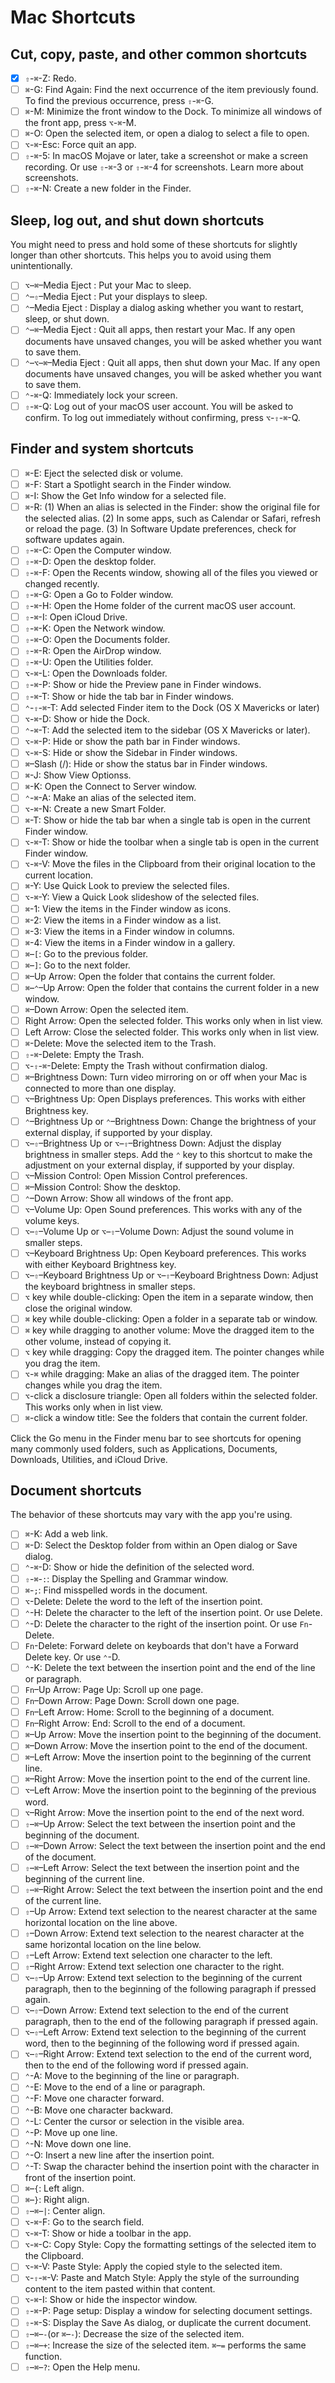 # Mac Shortcuts

## Cut, copy, paste, and other common shortcuts

- [x] `⇧`-`⌘`-Z: Redo.
- [ ] `⌘`-G: Find Again: Find the next occurrence of the item previously found. To find the previous occurrence, press `⇧`-`⌘`-G.
- [ ] `⌘`-M: Minimize the front window to the Dock. To minimize all windows of the front app, press `⌥`-`⌘`-M.
- [ ] `⌘`-O: Open the selected item, or open a dialog to select a file to open.
- [ ] `⌥`-`⌘`-Esc: Force quit an app.
- [ ] `⇧`-`⌘`-5: In macOS Mojave or later, take a screenshot or make a screen recording. Or use `⇧`-`⌘`-3 or `⇧`-`⌘`-4 for screenshots. Learn more about screenshots.
- [ ] `⇧`-`⌘`-N: Create a new folder in the Finder.

## Sleep, log out, and shut down shortcuts

You might need to press and hold some of these shortcuts for slightly longer than other shortcuts. This helps you to avoid using them unintentionally.

- [ ] `⌥`–`⌘`–Media Eject : Put your Mac to sleep.
- [ ] `⌃`–`⇧`–Media Eject : Put your displays to sleep.
- [ ] `⌃`–Media Eject : Display a dialog asking whether you want to restart, sleep, or shut down.
- [ ] `⌃`–`⌘`–Media Eject : Quit all apps, then restart your Mac. If any open documents have unsaved changes, you will be asked whether you want to save them.
- [ ] `⌃`–`⌥`–`⌘`–Media Eject : Quit all apps, then shut down your Mac. If any open documents have unsaved changes, you will be asked whether you want to save them.
- [ ] `⌃`-`⌘`-Q: Immediately lock your screen.
- [ ] `⇧`-`⌘`-Q: Log out of your macOS user account. You will be asked to confirm. To log out immediately without confirming, press `⌥`-`⇧`-`⌘`-Q.

## Finder and system shortcuts

- [ ] `⌘`-E: Eject the selected disk or volume.
- [ ] `⌘`-F: Start a Spotlight search in the Finder window.
- [ ] `⌘`-I: Show the Get Info window for a selected file.
- [ ] `⌘`-R: (1) When an alias is selected in the Finder: show the original file for the selected alias. (2) In some apps, such as Calendar or Safari, refresh or reload the page. (3) In Software Update preferences, check for software updates again.
- [ ] `⇧`-`⌘`-C: Open the Computer window.
- [ ] `⇧`-`⌘`-D: Open the desktop folder.
- [ ] `⇧`-`⌘`-F: Open the Recents window, showing all of the files you viewed or changed recently.
- [ ] `⇧`-`⌘`-G: Open a Go to Folder window.
- [ ] `⇧`-`⌘`-H: Open the Home folder of the current macOS user account.
- [ ] `⇧`-`⌘`-I: Open iCloud Drive.
- [ ] `⇧`-`⌘`-K: Open the Network window.
- [ ] `⇧`-`⌘`-O: Open the Documents folder.
- [ ] `⇧`-`⌘`-R: Open the AirDrop window.
- [ ] `⇧`-`⌘`-U: Open the Utilities folder.
- [ ] `⌥`-`⌘`-L: Open the Downloads folder.
- [ ] `⇧`-`⌘`-P: Show or hide the Preview pane in Finder windows.
- [ ] `⇧`-`⌘`-T: Show or hide the tab bar in Finder windows.
- [ ] `⌃`-`⇧`-`⌘`-T: Add selected Finder item to the Dock (OS X Mavericks or later)
- [ ] `⌥`-`⌘`-D: Show or hide the Dock.
- [ ] `⌃`-`⌘`-T: Add the selected item to the sidebar (OS X Mavericks or later).
- [ ] `⌥`-`⌘`-P: Hide or show the path bar in Finder windows.
- [ ] `⌥`-`⌘`-S: Hide or show the Sidebar in Finder windows.
- [ ] `⌘`–Slash (/): Hide or show the status bar in Finder windows.
- [ ] `⌘`-J: Show View Optionss.
- [ ] `⌘`-K: Open the Connect to Server window.
- [ ] `⌃`-`⌘`-A: Make an alias of the selected item.
- [ ] `⌥`-`⌘`-N: Create a new Smart Folder.
- [ ] `⌘`-T: Show or hide the tab bar when a single tab is open in the current Finder window.
- [ ] `⌥`-`⌘`-T: Show or hide the toolbar when a single tab is open in the current Finder window.
- [ ] `⌥`-`⌘`-V: Move the files in the Clipboard from their original location to the current location.
- [ ] `⌘`-Y: Use Quick Look to preview the selected files.
- [ ] `⌥`-`⌘`-Y: View a Quick Look slideshow of the selected files.
- [ ] `⌘`-1: View the items in the Finder window as icons.
- [ ] `⌘`-2: View the items in a Finder window as a list.
- [ ] `⌘`-3: View the items in a Finder window in columns.
- [ ] `⌘`-4: View the items in a Finder window in a gallery.
- [ ] `⌘`–`[`: Go to the previous folder.
- [ ] `⌘`–`]`: Go to the next folder.
- [ ] `⌘`–Up Arrow: Open the folder that contains the current folder.
- [ ] `⌘`–`⌃`–Up Arrow: Open the folder that contains the current folder in a new window.
- [ ] `⌘`–Down Arrow: Open the selected item.
- [ ] Right Arrow: Open the selected folder. This works only when in list view.
- [ ] Left Arrow: Close the selected folder. This works only when in list view.
- [ ] `⌘`-Delete: Move the selected item to the Trash.
- [ ] `⇧`-`⌘`-Delete: Empty the Trash.
- [ ] `⌥`-`⇧`-`⌘`-Delete: Empty the Trash without confirmation dialog.
- [ ] `⌘`–Brightness Down: Turn video mirroring on or off when your Mac is connected to more than one display.
- [ ] `⌥`–Brightness Up: Open Displays preferences. This works with either Brightness key.
- [ ] `⌃`–Brightness Up or `⌃`–Brightness Down: Change the brightness of your external display, if supported by your display.
- [ ] `⌥`–`⇧`–Brightness Up or `⌥`–`⇧`–Brightness Down: Adjust the display brightness in smaller steps. Add the `⌃` key to this shortcut to make the adjustment on your external display, if supported by your display.
- [ ] `⌥`–Mission Control: Open Mission Control preferences.
- [ ] `⌘`–Mission Control: Show the desktop.
- [ ] `⌃`–Down Arrow: Show all windows of the front app.
- [ ] `⌥`–Volume Up: Open Sound preferences. This works with any of the volume keys.
- [ ] `⌥`–`⇧`–Volume Up or `⌥`–`⇧`–Volume Down: Adjust the sound volume in smaller steps.
- [ ] `⌥`–Keyboard Brightness Up: Open Keyboard preferences. This works with either Keyboard Brightness key.
- [ ] `⌥`–`⇧`–Keyboard Brightness Up or `⌥`–`⇧`–Keyboard Brightness Down: Adjust the keyboard brightness in smaller steps.
- [ ] `⌥` key while double-clicking: Open the item in a separate window, then close the original window.
- [ ] `⌘` key while double-clicking: Open a folder in a separate tab or window.
- [ ] `⌘` key while dragging to another volume: Move the dragged item to the other volume, instead of copying it.
- [ ] `⌥` key while dragging: Copy the dragged item. The pointer changes while you drag the item.
- [ ] `⌥`-`⌘` while dragging: Make an alias of the dragged item. The pointer changes while you drag the item.
- [ ] `⌥`-click a disclosure triangle: Open all folders within the selected folder. This works only when in list view.
- [ ] `⌘`-click a window title: See the folders that contain the current folder.

Click the Go menu in the Finder menu bar to see shortcuts for opening many commonly used folders, such as Applications, Documents, Downloads, Utilities, and iCloud Drive.

## Document shortcuts

The behavior of these shortcuts may vary with the app you're using.

- [ ] `⌘`-K: Add a web link.
- [ ] `⌘`-D: Select the Desktop folder from within an Open dialog or Save dialog.
- [ ] `⌃`-`⌘`-D: Show or hide the definition of the selected word.
- [ ] `⇧`-`⌘`-`:`: Display the Spelling and Grammar window.
- [ ] `⌘`-`;`: Find misspelled words in the document.
- [ ] `⌥`-Delete: Delete the word to the left of the insertion point.
- [ ] `⌃`-H: Delete the character to the left of the insertion point. Or use Delete.
- [ ] `⌃`-D: Delete the character to the right of the insertion point. Or use `Fn`-Delete.
- [ ] `Fn`-Delete: Forward delete on keyboards that don't have a Forward Delete   key. Or use `⌃`-D.
- [ ] `⌃`-K: Delete the text between the insertion point and the end of the line or paragraph.
- [ ] `Fn`–Up Arrow: Page Up: Scroll up one page.
- [ ] `Fn`–Down Arrow: Page Down: Scroll down one page.
- [ ] `Fn`–Left Arrow: Home: Scroll to the beginning of a document.
- [ ] `Fn`–Right Arrow: End: Scroll to the end of a document.
- [ ] `⌘`–Up Arrow: Move the insertion point to the beginning of the document.
- [ ] `⌘`–Down Arrow: Move the insertion point to the end of the document.
- [ ] `⌘`–Left Arrow: Move the insertion point to the beginning of the current line.
- [ ] `⌘`–Right Arrow: Move the insertion point to the end of the current line.
- [ ] `⌥`–Left Arrow: Move the insertion point to the beginning of the previous word.
- [ ] `⌥`–Right Arrow: Move the insertion point to the end of the next word.
- [ ] `⇧`–`⌘`–Up Arrow: Select the text between the insertion point and the beginning of the document.
- [ ] `⇧`–`⌘`–Down Arrow: Select the text between the insertion point and the end of the document.
- [ ] `⇧`–`⌘`–Left Arrow: Select the text between the insertion point and the beginning of the current line.
- [ ] `⇧`–`⌘`–Right Arrow: Select the text between the insertion point and the end of the current line.
- [ ] `⇧`–Up Arrow: Extend text selection to the nearest character at the same horizontal location on the line above.
- [ ] `⇧`–Down Arrow: Extend text selection to the nearest character at the same horizontal location on the line below.
- [ ] `⇧`–Left Arrow: Extend text selection one character to the left.
- [ ] `⇧`–Right Arrow: Extend text selection one character to the right.
- [ ] `⌥`–`⇧`–Up Arrow: Extend text selection to the beginning of the current paragraph, then to the beginning of the following paragraph if pressed again.
- [ ] `⌥`–`⇧`–Down Arrow: Extend text selection to the end of the current paragraph, then to the end of the following paragraph if pressed again.
- [ ] `⌥`–`⇧`–Left Arrow: Extend text selection to the beginning of the current word, then to the beginning of the following word if pressed again.
- [ ] `⌥`–`⇧`–Right Arrow: Extend text selection to the end of the current word, then to the end of the following word if pressed again.
- [ ] `⌃`-A: Move to the beginning of the line or paragraph.
- [ ] `⌃`-E: Move to the end of a line or paragraph.
- [ ] `⌃`-F: Move one character forward.
- [ ] `⌃`-B: Move one character backward.
- [ ] `⌃`-L: Center the cursor or selection in the visible area.
- [ ] `⌃`-P: Move up one line.
- [ ] `⌃`-N: Move down one line.
- [ ] `⌃`-O: Insert a new line after the insertion point.
- [ ] `⌃`-T: Swap the character behind the insertion point with the character in front of the insertion point.
- [ ] `⌘`–`{`: Left align.
- [ ] `⌘`–`}`: Right align.
- [ ] `⇧`–`⌘`–`|`: Center align.
- [ ] `⌥`-`⌘`-F: Go to the search field.
- [ ] `⌥`-`⌘`-T: Show or hide a toolbar in the app.
- [ ] `⌥`-`⌘`-C: Copy Style: Copy the formatting settings of the selected item to the Clipboard.
- [ ] `⌥`-`⌘`-V: Paste Style: Apply the copied style to the selected item.
- [ ] `⌥`-`⇧`-`⌘`-V: Paste and Match Style: Apply the style of the surrounding content to the item pasted within that content.
- [ ] `⌥`-`⌘`-I: Show or hide the inspector window.
- [ ] `⇧`-`⌘`-P:  Page setup: Display a window for selecting document settings.
- [ ] `⇧`-`⌘`-S: Display the Save As dialog, or duplicate the current document.
- [ ] `⇧`–`⌘`–`-`(or `⌘`–`-`): Decrease the size of the selected item.
- [ ] `⇧`–`⌘`–`+`: Increase the size of the selected item. `⌘`–`=` performs the same function.
- [ ] `⇧`–`⌘`–`?`: Open the Help menu.
